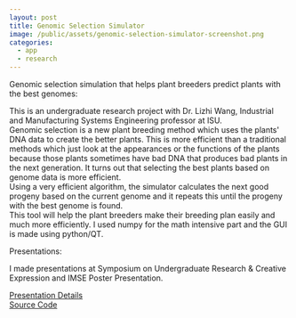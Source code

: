 ```yaml
---
layout: post
title: Genomic Selection Simulator
image: /public/assets/genomic-selection-simulator-screenshot.png
categories:
  - app
  - research
---
```


Genomic selection simulation that helps plant breeders predict plants with the best genomes:

This is an undergraduate research project with Dr. Lizhi Wang, Industrial and Manufacturing Systems Engineering professor at ISU. <br>
Genomic selection is a new plant breeding method which uses the plants' DNA data to create the better plants. This is more efficient than a traditional methods which just look at the appearances or the functions of the plants because those plants sometimes have bad DNA that produces bad plants in the next generation. It turns out that selecting the best plants based on genome data is more efficient.<br>
Using a very efficient algorithm, the simulator calculates the next good progeny based on the current genome and it repeats this until the progeny with the best genome is found. <br>
This tool will help the plant breeders make their breeding plan easily and much more efficiently.
I used numpy for the math intensive part and the GUI is made using python/QT.

Presentations:

I made presentations at Symposium on Undergraduate Research & Creative Expression and IMSE Poster Presentation.

<a href="http://lib.dr.iastate.edu/undergradresearch_symposium/2017/presentations/82/" target="_blank">Presentation Details</a><br>
<a href="https://github.com/takao42/GenomicSelectionSimulator" target="_blank">Source Code</a>

